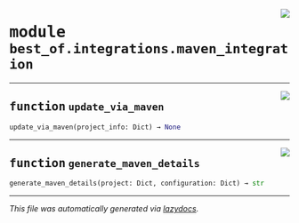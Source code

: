 <!-- markdownlint-disable -->

<a href="https://github.com/ml-tooling/best-of-generator/blob/main/src/best_of/integrations/maven_integration.py#L0"><img align="right" style="float:right;" src="https://img.shields.io/badge/-source-cccccc?style=flat-square"></a>

# <kbd>module</kbd> `best_of.integrations.maven_integration`





---

<a href="https://github.com/ml-tooling/best-of-generator/blob/main/src/best_of/integrations/maven_integration.py#L11"><img align="right" style="float:right;" src="https://img.shields.io/badge/-source-cccccc?style=flat-square"></a>

## <kbd>function</kbd> `update_via_maven`

```python
update_via_maven(project_info: Dict) → None
```






---

<a href="https://github.com/ml-tooling/best-of-generator/blob/main/src/best_of/integrations/maven_integration.py#L25"><img align="right" style="float:right;" src="https://img.shields.io/badge/-source-cccccc?style=flat-square"></a>

## <kbd>function</kbd> `generate_maven_details`

```python
generate_maven_details(project: Dict, configuration: Dict) → str
```








---

_This file was automatically generated via [lazydocs](https://github.com/ml-tooling/lazydocs)._

